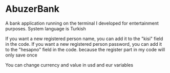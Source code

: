 # AbuzerBank
A bank application running on the terminal I developed for entertainment purposes.
System language is Turkish

If you want a new registered person name, you can add it to the "kisi" field in the code.
If you want a new registered person password, you can add it to the "hesapno" field in the code.
because the register part in my code will only save once

You can change currency and value in usd and eur variables

